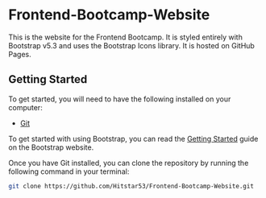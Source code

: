 # Frontend-Bootcamp-Website
This is the website for the Frontend Bootcamp. It is styled entirely with Bootstrap v5.3 and uses the Bootstrap Icons library. It is hosted on GitHub Pages.

## Getting Started
To get started, you will need to have the following installed on your computer:
- [Git](https://git-scm.com/downloads)

To get started with using Bootstrap, you can read the [Getting Started](https://getbootstrap.com/docs/5.3/getting-started/introduction/) guide on the Bootstrap website.

Once you have Git installed, you can clone the repository by running the following command in your terminal:
```bash
git clone https://github.com/Hitstar53/Frontend-Bootcamp-Website.git
```